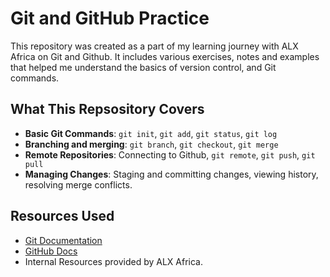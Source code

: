 # Git and GitHub Practice
This repository was created as a part of my learning journey with ALX Africa on Git and Github. It includes various exercises, notes and examples that helped me understand the basics of version control, and Git commands.

## What This Repsository Covers

- **Basic Git Commands**: `git init`, `git add`, `git status`, `git log` 
- **Branching and merging**: `git branch`, `git checkout`, `git merge`
- **Remote Repositories**: Connecting to Github, `git remote`, `git push`, `git pull`
- **Managing Changes**: Staging and committing changes, viewing history, resolving merge conflicts.

## Resources Used

- [Git Documentation](https://git-scm.com/doc)
- [GitHub Docs](https://docs.github.com/)
- Internal Resources provided by ALX Africa.


